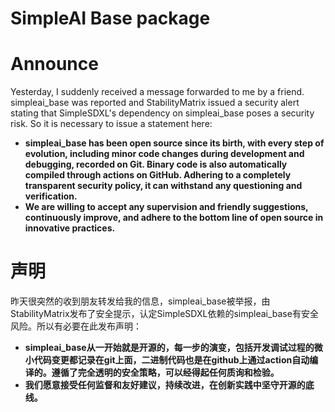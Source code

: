 # SimpleAI Base package
# Announce
Yesterday, I suddenly received a message forwarded to me by a friend. simpleai_base was reported and StabilityMatrix issued a security alert stating that SimpleSDXL's dependency on simpleai_base poses a security risk. So it is necessary to issue a statement here: 
- <b>simpleai_base has been open source since its birth, with every step of evolution, including minor code changes during development and debugging, recorded on Git. Binary code is also automatically compiled through actions on GitHub. Adhering to a completely transparent security policy, it can withstand any questioning and verification. 
- We are willing to accept any supervision and friendly suggestions, continuously improve, and adhere to the bottom line of open source in innovative practices. </b>

# 声明
昨天很突然的收到朋友转发给我的信息，simpleai_base被举报，由StabilityMatrix发布了安全提示，认定SimpleSDXL依赖的simpleai_base有安全风险。所以有必要在此发布声明：
- <b>simpleai_base从一开始就是开源的，每一步的演变，包括开发调试过程的微小代码变更都记录在git上面，二进制代码也是在github上通过action自动编译的。遵循了完全透明的安全策略，可以经得起任何质询和检验。
- 我们愿意接受任何监督和友好建议，持续改进，在创新实践中坚守开源的底线。</b>
#
